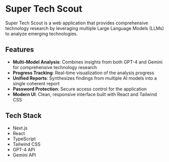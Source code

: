 # Super Tech Scout

Super Tech Scout is a web application that provides comprehensive technology research by leveraging multiple Large Language Models (LLMs) to analyze emerging technologies.

## Features

- **Multi-Model Analysis**: Combines insights from both GPT-4 and Gemini for comprehensive technology research
- **Progress Tracking**: Real-time visualization of the analysis progress
- **Unified Reports**: Synthesizes findings from multiple AI models into a single coherent report
- **Password Protection**: Secure access control for the application
- **Modern UI**: Clean, responsive interface built with React and Tailwind CSS

## Tech Stack

- Next.js
- React
- TypeScript
- Tailwind CSS
- GPT-4 API
- Gemini API
